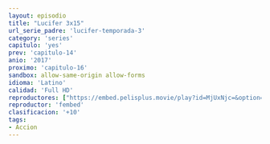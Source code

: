 ```yaml
---
layout: episodio
title: "Lucifer 3x15"
url_serie_padre: 'lucifer-temporada-3'
category: 'series'
capitulo: 'yes'
prev: 'capitulo-14'
anio: '2017'
proximo: 'capitulo-16'
sandbox: allow-same-origin allow-forms
idioma: 'Latino'
calidad: 'Full HD'
reproductores: ["https://embed.pelisplus.movie/play?id=MjUxNjc=&option=latin"]
reproductor: 'fembed'
clasificacion: '+10'
tags:
- Accion
---
```












